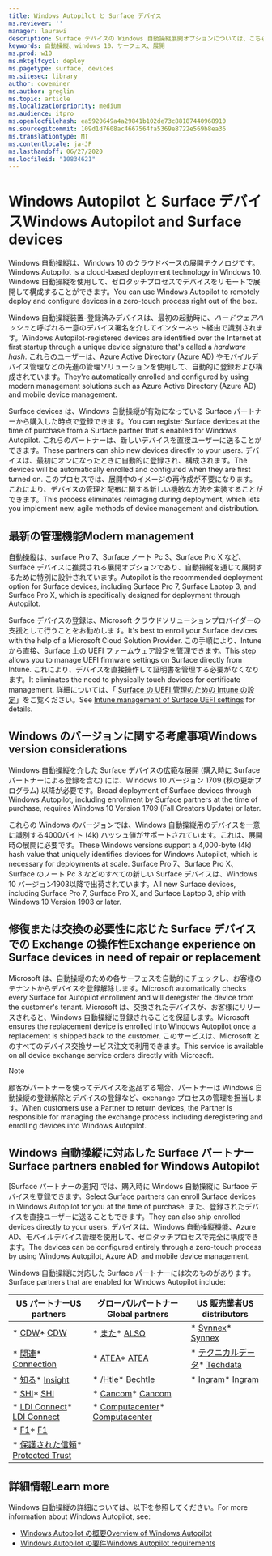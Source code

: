 ```yaml
---
title: Windows Autopilot と Surface デバイス
ms.reviewer: ''
manager: laurawi
description: Surface デバイスの Windows 自動操縦展開オプションについては、こちらを参照してください。
keywords: 自動操縦、windows 10、サーフェス、展開
ms.prod: w10
ms.mktglfcycl: deploy
ms.pagetype: surface, devices
ms.sitesec: library
author: coveminer
ms.author: greglin
ms.topic: article
ms.localizationpriority: medium
ms.audience: itpro
ms.openlocfilehash: ea5920649a4a29841b102de73c88187440968910
ms.sourcegitcommit: 109d1d7608ac4667564fa5369e8722e569b8ea36
ms.translationtype: MT
ms.contentlocale: ja-JP
ms.lasthandoff: 06/27/2020
ms.locfileid: "10834621"
---
```

# <span data-ttu-id="e465d-104">Windows Autopilot と Surface デバイス</span><span class="sxs-lookup"><span data-stu-id="e465d-104">Windows Autopilot and Surface devices</span></span>

<span data-ttu-id="e465d-105">Windows 自動操縦は、Windows 10 のクラウドベースの展開テクノロジです。</span><span class="sxs-lookup"><span data-stu-id="e465d-105">Windows Autopilot is a cloud-based deployment technology in Windows 10.</span></span> <span data-ttu-id="e465d-106">Windows 自動操縦を使用して、ゼロタッチプロセスでデバイスをリモートで展開して構成することができます。</span><span class="sxs-lookup"><span data-stu-id="e465d-106">You can use Windows Autopilot to remotely deploy and configure devices in a zero-touch process right out of the box.</span></span>

<span data-ttu-id="e465d-107">Windows 自動操縦装置-登録済みデバイスは、最初の起動時に、*ハードウェアハッシュ*と呼ばれる一意のデバイス署名を介してインターネット経由で識別されます。</span><span class="sxs-lookup"><span data-stu-id="e465d-107">Windows Autopilot-registered devices are identified over the Internet at first startup through a unique device signature that's called a *hardware hash*.</span></span> <span data-ttu-id="e465d-108">これらのユーザーは、Azure Active Directory (Azure AD) やモバイルデバイス管理などの先進の管理ソリューションを使用して、自動的に登録および構成されています。</span><span class="sxs-lookup"><span data-stu-id="e465d-108">They're automatically enrolled and configured by using modern management solutions such as Azure Active Directory (Azure AD) and mobile device management.</span></span>

<span data-ttu-id="e465d-109">Surface devices は、Windows 自動操縦が有効になっている Surface パートナーから購入した時点で登録できます。</span><span class="sxs-lookup"><span data-stu-id="e465d-109">You can register Surface devices at the time of purchase from a Surface partner that's enabled for Windows Autopilot.</span></span> <span data-ttu-id="e465d-110">これらのパートナーは、新しいデバイスを直接ユーザーに送ることができます。</span><span class="sxs-lookup"><span data-stu-id="e465d-110">These partners can ship new devices directly to your users.</span></span> <span data-ttu-id="e465d-111">デバイスは、最初にオンになったときに自動的に登録され、構成されます。</span><span class="sxs-lookup"><span data-stu-id="e465d-111">The devices will be automatically enrolled and configured when they are first turned on.</span></span> <span data-ttu-id="e465d-112">このプロセスでは、展開中のイメージの再作成が不要になります。これにより、デバイスの管理と配布に関する新しい機敏な方法を実装することができます。</span><span class="sxs-lookup"><span data-stu-id="e465d-112">This process eliminates reimaging during deployment, which lets you implement new, agile methods of device management and distribution.</span></span>

## <span data-ttu-id="e465d-113">最新の管理機能</span><span class="sxs-lookup"><span data-stu-id="e465d-113">Modern management</span></span>

<span data-ttu-id="e465d-114">自動操縦は、surface Pro 7、Surface ノート Pc 3、Surface Pro X など、Surface デバイスに推奨される展開オプションであり、自動操縦を通じて展開するために特別に設計されています。</span><span class="sxs-lookup"><span data-stu-id="e465d-114">Autopilot is the recommended deployment option for Surface devices, including Surface Pro 7, Surface Laptop 3, and Surface Pro X, which is specifically designed for deployment through Autopilot.</span></span>

 <span data-ttu-id="e465d-115">Surface デバイスの登録は、Microsoft クラウドソリューションプロバイダーの支援として行うことをお勧めします。</span><span class="sxs-lookup"><span data-stu-id="e465d-115">It's best to enroll your Surface devices with the help of a Microsoft Cloud Solution Provider.</span></span> <span data-ttu-id="e465d-116">この手順により、Intune から直接、Surface 上の UEFI ファームウェア設定を管理できます。</span><span class="sxs-lookup"><span data-stu-id="e465d-116">This step allows you to manage UEFI firmware settings on Surface directly from Intune.</span></span> <span data-ttu-id="e465d-117">これにより、デバイスを直接操作して証明書を管理する必要がなくなります。</span><span class="sxs-lookup"><span data-stu-id="e465d-117">It eliminates the need to physically touch devices for certificate management.</span></span> <span data-ttu-id="e465d-118">詳細については、「 [Surface の UEFI 管理のための Intune の設定](surface-manage-dfci-guide.md)」をご覧ください。</span><span class="sxs-lookup"><span data-stu-id="e465d-118">See [Intune management of Surface UEFI settings](surface-manage-dfci-guide.md) for details.</span></span>

## <span data-ttu-id="e465d-119">Windows のバージョンに関する考慮事項</span><span class="sxs-lookup"><span data-stu-id="e465d-119">Windows version considerations</span></span>

<span data-ttu-id="e465d-120">Windows 自動操縦を介した Surface デバイスの広範な展開 (購入時に Surface パートナーによる登録を含む) には、Windows 10 バージョン 1709 (秋の更新プログラム) 以降が必要です。</span><span class="sxs-lookup"><span data-stu-id="e465d-120">Broad deployment of Surface devices through Windows Autopilot, including enrollment by Surface partners at the time of purchase, requires Windows 10 Version 1709 (Fall Creators Update) or later.</span></span>

<span data-ttu-id="e465d-121">これらの Windows のバージョンでは、Windows 自動操縦用のデバイスを一意に識別する4000バイト (4k) ハッシュ値がサポートされています。これは、展開時の展開に必要です。</span><span class="sxs-lookup"><span data-stu-id="e465d-121">These Windows versions support a 4,000-byte (4k) hash value that uniquely identifies devices for Windows Autopilot, which is necessary for deployments at scale.</span></span> <span data-ttu-id="e465d-122">Surface Pro 7、Surface Pro X、Surface のノート Pc 3 などのすべての新しい Surface デバイスは、Windows 10 バージョン1903以降で出荷されています。</span><span class="sxs-lookup"><span data-stu-id="e465d-122">All new Surface devices, including Surface Pro 7, Surface Pro X, and Surface Laptop 3, ship with Windows 10 Version 1903 or later.</span></span>

## <span data-ttu-id="e465d-123">修復または交換の必要性に応じた Surface デバイスでの Exchange の操作性</span><span class="sxs-lookup"><span data-stu-id="e465d-123">Exchange experience on Surface devices in need of repair or replacement</span></span>

<span data-ttu-id="e465d-124">Microsoft は、自動操縦のための各サーフェスを自動的にチェックし、お客様のテナントからデバイスを登録解除します。</span><span class="sxs-lookup"><span data-stu-id="e465d-124">Microsoft automatically checks every Surface for Autopilot enrollment and will deregister the device from the customer's tenant.</span></span>  <span data-ttu-id="e465d-125">Microsoft は、交換されたデバイスが、お客様にリリースされると、Windows 自動操縦に登録されることを保証します。</span><span class="sxs-lookup"><span data-stu-id="e465d-125">Microsoft ensures the replacement device is enrolled into Windows Autopilot once a replacement is shipped back to the customer.</span></span> <span data-ttu-id="e465d-126">このサービスは、Microsoft とのすべてのデバイス交換サービス注文で利用できます。</span><span class="sxs-lookup"><span data-stu-id="e465d-126">This service is available on all device exchange service orders directly with Microsoft.</span></span>

> [!NOTE]
> <span data-ttu-id="e465d-127">顧客がパートナーを使ってデバイスを返品する場合、パートナーは Windows 自動操縦の登録解除とデバイスの登録など、exchange プロセスの管理を担当します。</span><span class="sxs-lookup"><span data-stu-id="e465d-127">When customers use a Partner to return devices, the Partner is responsible for managing the exchange process including deregistering and enrolling devices into Windows Autopilot.</span></span>

## <span data-ttu-id="e465d-128">Windows 自動操縦に対応した Surface パートナー</span><span class="sxs-lookup"><span data-stu-id="e465d-128">Surface partners enabled for Windows Autopilot</span></span>

<span data-ttu-id="e465d-129">[Surface パートナーの選択] では、購入時に Windows 自動操縦に Surface デバイスを登録できます。</span><span class="sxs-lookup"><span data-stu-id="e465d-129">Select Surface partners can enroll Surface devices in Windows Autopilot for you at the time of purchase.</span></span> <span data-ttu-id="e465d-130">また、登録されたデバイスを直接ユーザーに送ることもできます。</span><span class="sxs-lookup"><span data-stu-id="e465d-130">They can also ship enrolled devices directly to your users.</span></span> <span data-ttu-id="e465d-131">デバイスは、Windows 自動操縦機能、Azure AD、モバイルデバイス管理を使用して、ゼロタッチプロセスで完全に構成できます。</span><span class="sxs-lookup"><span data-stu-id="e465d-131">The devices can be configured entirely through a zero-touch process by using Windows Autopilot, Azure AD, and mobile device management.</span></span>

<span data-ttu-id="e465d-132">Windows 自動操縦に対応した Surface パートナーには次のものがあります。</span><span class="sxs-lookup"><span data-stu-id="e465d-132">Surface partners that are enabled for Windows Autopilot include:</span></span>

| <span data-ttu-id="e465d-133">US パートナー</span><span class="sxs-lookup"><span data-stu-id="e465d-133">US partners</span></span> | <span data-ttu-id="e465d-134">グローバルパートナー</span><span class="sxs-lookup"><span data-stu-id="e465d-134">Global partners</span></span> | <span data-ttu-id="e465d-135">US 販売業者</span><span class="sxs-lookup"><span data-stu-id="e465d-135">US distributors</span></span> |
|--------------|---------------|-------------------|
| <span data-ttu-id="e465d-136">\* [CDW](https://www.cdw.com/)</span><span class="sxs-lookup"><span data-stu-id="e465d-136">\* [CDW](https://www.cdw.com/)</span></span> | <span data-ttu-id="e465d-137">\* [また](https://www.also.com/ec/cms5/de_1010/1010_anbieter/microsoft/windows-autopilot/index.jsp)</span><span class="sxs-lookup"><span data-stu-id="e465d-137">\* [ALSO](https://www.also.com/ec/cms5/de_1010/1010_anbieter/microsoft/windows-autopilot/index.jsp)</span></span> | <span data-ttu-id="e465d-138">\* [Synnex](https://www.synnexcorp.com/us/microsoft/surface-autopilot/)</span><span class="sxs-lookup"><span data-stu-id="e465d-138">\* [Synnex](https://www.synnexcorp.com/us/microsoft/surface-autopilot/)</span></span>  |
| <span data-ttu-id="e465d-139">\* [関連](https://www.connection.com/brand/microsoft/microsoft-surface)</span><span class="sxs-lookup"><span data-stu-id="e465d-139">\* [Connection](https://www.connection.com/brand/microsoft/microsoft-surface)</span></span>   | <span data-ttu-id="e465d-140">\* [ATEA](https://www.atea.com/)</span><span class="sxs-lookup"><span data-stu-id="e465d-140">\* [ATEA](https://www.atea.com/)</span></span> | <span data-ttu-id="e465d-141">\* [テクニカルデータ](https://www.techdata.com/)</span><span class="sxs-lookup"><span data-stu-id="e465d-141">\* [Techdata](https://www.techdata.com/)</span></span>  |
| <span data-ttu-id="e465d-142">\* [知る](https://www.insight.com/en_US/buy/partner/microsoft/surface/windows-autopilot.html)</span><span class="sxs-lookup"><span data-stu-id="e465d-142">\* [Insight](https://www.insight.com/en_US/buy/partner/microsoft/surface/windows-autopilot.html)</span></span>  | <span data-ttu-id="e465d-143">\* [/Htle](https://www.bechtle.com/marken/microsoft/microsoft-windows-autopilot)</span><span class="sxs-lookup"><span data-stu-id="e465d-143">\* [Bechtle](https://www.bechtle.com/marken/microsoft/microsoft-windows-autopilot)</span></span> | <span data-ttu-id="e465d-144">\* [Ingram](https://go.microsoft.com/fwlink/p/?LinkID=2128954)</span><span class="sxs-lookup"><span data-stu-id="e465d-144">\* [Ingram](https://go.microsoft.com/fwlink/p/?LinkID=2128954)</span></span>   |
| <span data-ttu-id="e465d-145">\* [SHI](https://www.shi.com/Surface)</span><span class="sxs-lookup"><span data-stu-id="e465d-145">\* [SHI](https://www.shi.com/Surface)</span></span> | <span data-ttu-id="e465d-146">\* [Cancom](https://www.cancom.de/)</span><span class="sxs-lookup"><span data-stu-id="e465d-146">\* [Cancom](https://www.cancom.de/)</span></span> |    |
| <span data-ttu-id="e465d-147">\* [LDI Connect](https://www.myldi.com/managed-it/)</span><span class="sxs-lookup"><span data-stu-id="e465d-147">\* [LDI Connect](https://www.myldi.com/managed-it/)</span></span>  | <span data-ttu-id="e465d-148">\* [Computacenter](https://www.computacenter.com/uk)</span><span class="sxs-lookup"><span data-stu-id="e465d-148">\* [Computacenter](https://www.computacenter.com/uk)</span></span> |    |
| <span data-ttu-id="e465d-149">\* [F1](https://www.functiononeit.com/#empower)</span><span class="sxs-lookup"><span data-stu-id="e465d-149">\* [F1](https://www.functiononeit.com/#empower)</span></span>  |   |  |
| <span data-ttu-id="e465d-150">\* [保護された信頼](https://go.microsoft.com/fwlink/p/?LinkID=2129005)</span><span class="sxs-lookup"><span data-stu-id="e465d-150">\* [Protected Trust](https://go.microsoft.com/fwlink/p/?LinkID=2129005)</span></span> | | | 

## <span data-ttu-id="e465d-151">詳細情報</span><span class="sxs-lookup"><span data-stu-id="e465d-151">Learn more</span></span>

<span data-ttu-id="e465d-152">Windows 自動操縦の詳細については、以下を参照してください。</span><span class="sxs-lookup"><span data-stu-id="e465d-152">For more information about Windows Autopilot, see:</span></span>
- [<span data-ttu-id="e465d-153">Windows Autopilot の概要</span><span class="sxs-lookup"><span data-stu-id="e465d-153">Overview of Windows Autopilot</span></span>](https://docs.microsoft.com/windows/deployment/windows-autopilot/windows-10-autopilot)
- [<span data-ttu-id="e465d-154">Windows Autopilot の要件</span><span class="sxs-lookup"><span data-stu-id="e465d-154">Windows Autopilot requirements</span></span>](https://docs.microsoft.com/windows/deployment/windows-autopilot/windows-autopilot-requirements)